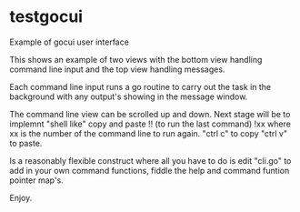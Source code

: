 # testgocui
Example of gocui user interface

This shows an example of two views with the bottom view handling command line input and the top view handling messages.

Each command line input runs a go routine to carry out the task in the background with any output's showing in the 
message window.

The command line view can be scrolled up and down.
Next stage will be to implemnt "shell like" copy and paste !! (to run the last command) !xx where xx is the number
of the command line to run again. "ctrl c" to copy "ctrl v" to paste.

Is a reasonably flexible construct where all you have to do is edit "cli.go" to add in your own command functions, fiddle
the help and command funtion pointer map's.

Enjoy.

